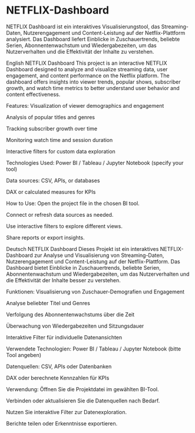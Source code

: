 # NETFLIX-Dashboard
NETFLIX Dashboard ist ein interaktives Visualisierungstool, das Streaming-Daten, Nutzerengagement und Content-Leistung auf der Netflix-Plattform analysiert. Das Dashboard liefert Einblicke in Zuschauertrends, beliebte Serien, Abonnentenwachstum und Wiedergabezeiten, um das Nutzerverhalten und die Effektivität der Inhalte zu verstehen.

English
NETFLIX Dashboard
This project is an interactive NETFLIX Dashboard designed to analyze and visualize streaming data, user engagement, and content performance on the Netflix platform. The dashboard offers insights into viewer trends, popular shows, subscriber growth, and watch time metrics to better understand user behavior and content effectiveness.

Features:
Visualization of viewer demographics and engagement

Analysis of popular titles and genres

Tracking subscriber growth over time

Monitoring watch time and session duration

Interactive filters for custom data exploration

Technologies Used:
Power BI / Tableau / Jupyter Notebook (specify your tool)

Data sources: CSV, APIs, or databases

DAX or calculated measures for KPIs

How to Use:
Open the project file in the chosen BI tool.

Connect or refresh data sources as needed.

Use interactive filters to explore different views.

Share reports or export insights.

Deutsch
NETFLIX Dashboard
Dieses Projekt ist ein interaktives NETFLIX-Dashboard zur Analyse und Visualisierung von Streaming-Daten, Nutzerengagement und Content-Leistung auf der Netflix-Plattform. Das Dashboard bietet Einblicke in Zuschauertrends, beliebte Serien, Abonnentenwachstum und Wiedergabezeiten, um das Nutzerverhalten und die Effektivität der Inhalte besser zu verstehen.

Funktionen:
Visualisierung von Zuschauer-Demografien und Engagement

Analyse beliebter Titel und Genres

Verfolgung des Abonnentenwachstums über die Zeit

Überwachung von Wiedergabezeiten und Sitzungsdauer

Interaktive Filter für individuelle Datenansichten

Verwendete Technologien:
Power BI / Tableau / Jupyter Notebook (bitte Tool angeben)

Datenquellen: CSV, APIs oder Datenbanken

DAX oder berechnete Kennzahlen für KPIs

Verwendung:
Öffnen Sie die Projektdatei im gewählten BI-Tool.

Verbinden oder aktualisieren Sie die Datenquellen nach Bedarf.

Nutzen Sie interaktive Filter zur Datenexploration.

Berichte teilen oder Erkenntnisse exportieren.

